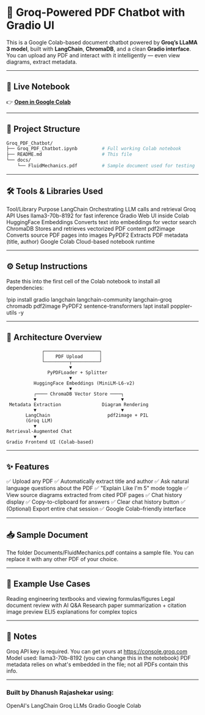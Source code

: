 # 🤖 Groq-Powered PDF Chatbot with Gradio UI

This is a Google Colab-based document chatbot powered by **Groq’s LLaMA 3 model**, built with **LangChain**, **ChromaDB**, and a clean **Gradio interface**. You can upload any PDF and interact with it intelligently — even view diagrams, extract metadata.

---

## 🚀 Live Notebook

👉 **[Open in Google Colab](https://colab.research.google.com/github/Danwhoosh/NovelOffice_Groq_ChatBot/blob/main/Novel_Office.ipynb)**

---

## 📁 Project Structure

```bash
Groq_PDF_Chatbot/
├── Groq_PDF_Chatbot.ipynb         # Full working Colab notebook
├── README.md                      # This file
└── docs/
    └── FluidMechanics.pdf         # Sample document used for testing
```
----

## 🛠️ Tools & Libraries Used

Tool/Library	         Purpose
LangChain	         Orchestrating LLM calls and retrieval
Groq API	         Uses llama3-70b-8192 for fast inference
Gradio	                 Web UI inside Colab
HuggingFace Embeddings	 Converts text into embeddings for vector search
ChromaDB	         Stores and retrieves vectorized PDF content
pdf2image	         Converts source PDF pages into images
PyPDF2	                 Extracts PDF metadata (title, author)
Google Colab	         Cloud-based notebook runtime

----

## ⚙️ Setup Instructions
Paste this into the first cell of the Colab notebook to install all dependencies:

!pip install gradio langchain langchain-community langchain-groq chromadb pdf2image PyPDF2 sentence-transformers
!apt install poppler-utils -y

----

## 🧠 Architecture Overview

                 ┌────────────────────┐
                 │    PDF Upload      │
                 └─────────┬──────────┘
                           ▼
                   PyPDFLoader + Splitter
                           ▼
              HuggingFace Embeddings (MiniLM-L6-v2)
                           ▼
              ┌──── ChromaDB Vector Store ────┐
              ▼                               ▼
     Metadata Extraction               Diagram Rendering
              ▼                               ▼
           LangChain                     pdf2image + PIL
           (Groq LLM)
              ▼
    Retrieval-Augmented Chat
              ▼
    Gradio Frontend UI (Colab-based)

----

## ✨ Features

✅ Upload any PDF
✅ Automatically extract title and author
✅ Ask natural language questions about the PDF
✅ "Explain Like I'm 5" mode toggle
✅ View source diagrams extracted from cited PDF pages
✅ Chat history display
✅ Copy-to-clipboard for answers
✅ Clear chat history button
✅ (Optional) Export entire chat session
✅ Google Colab–friendly interface

----

## 📥 Sample Document

The folder Documents/FluidMechanics.pdf contains a sample file. You can replace it with any other PDF of your choice.

----

## 🧪 Example Use Cases
Reading engineering textbooks and viewing formulas/figures
Legal document review with AI Q&A
Research paper summarization + citation image preview
ELI5 explanations for complex topics

----

## 📌 Notes

Groq API key is required. You can get yours at https://console.groq.com
Model used: llama3-70b-8192 (you can change this in the notebook)
PDF metadata relies on what's embedded in the file; not all PDFs contain this info.

----

### Built by Dhanush Rajashekar using:

OpenAI's LangChain
Groq LLMs
Gradio
Google Colab






